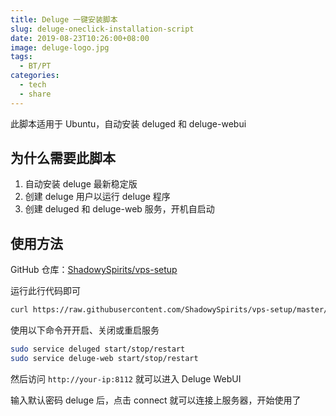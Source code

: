 ```yaml
---
title: Deluge 一键安装脚本
slug: deluge-oneclick-installation-script
date: 2019-08-23T10:26:00+08:00
image: deluge-logo.jpg
tags:
  - BT/PT
categories:
  - tech
  - share
---
```


此脚本适用于 Ubuntu，自动安装 deluged 和 deluge-webui

 <!--more-->

## 为什么需要此脚本

1.  自动安装 deluge 最新稳定版
2.  创建 deluge 用户以运行 deluge 程序
3.  创建 deluged 和 deluge-web 服务，开机自启动

## 使用方法

GitHub 仓库：[ShadowySpirits/vps-setup](https://github.com/ShadowySpirits/vps-setup)

运行此行代码即可

```bash
curl https://raw.githubusercontent.com/ShadowySpirits/vps-setup/master/deluge_install.sh | sudo bash
```

使用以下命令开开启、关闭或重启服务

```bash
sudo service deluged start/stop/restart
sudo service deluge-web start/stop/restart
```

然后访问 `http://your-ip:8112` 就可以进入 Deluge WebUI

输入默认密码 deluge 后，点击 connect 就可以连接上服务器，开始使用了
